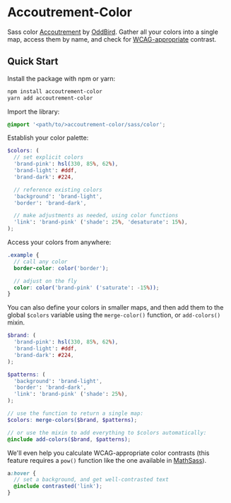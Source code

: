 Accoutrement-Color
==================

Sass color [Accoutrement][accoutrement]
by [OddBird][oddbird].
Gather all your colors into a single map,
access them by name,
and check for [WCAG-appropriate][wcag] contrast.

[accoutrement]: http://oddbird.net/open-source/accoutrement/
[oddbird]: http://oddbird.net/
[wcag]: http://www.w3.org/TR/2008/REC-WCAG20-20081211/#contrast-ratiodef


Quick Start
-----------

Install the package with npm or yarn:

```bash
npm install accoutrement-color
yarn add accoutrement-color
```

Import the library:

```scss
@import '<path/to/>accoutrement-color/sass/color';
```

Establish your color palette:

```scss
$colors: (
  // set explicit colors
  'brand-pink': hsl(330, 85%, 62%),
  'brand-light': #ddf,
  'brand-dark': #224,

  // reference existing colors
  'background': 'brand-light',
  'border': 'brand-dark',

  // make adjustments as needed, using color functions
  'link': 'brand-pink' ('shade': 25%, 'desaturate': 15%),
);
```

Access your colors from anywhere:

```scss
.example {
  // call any color
  border-color: color('border');

  // adjust on the fly
  color: color('brand-pink' ('saturate': -15%));
}
```

You can also define your colors in smaller maps,
and then add them to the global `$colors` variable
using the `merge-color()` function,
or `add-colors()` mixin.

```scss
$brand: (
  'brand-pink': hsl(330, 85%, 62%),
  'brand-light': #ddf,
  'brand-dark': #224,
);

$patterns: (
  'background': 'brand-light',
  'border': 'brand-dark',
  'link': 'brand-pink' ('shade': 25%),
);

// use the function to return a single map:
$colors: merge-colors($brand, $patterns);

// or use the mixin to add everything to $colors automatically:
@include add-colors($brand, $patterns);
```

We'll even help you calculate WCAG-appropriate color contrasts
(this feature requires a `pow()` function
like the one available in [MathSass][mathsass]).

```scss
a:hover {
  // set a background, and get well-contrasted text
  @include contrasted('link');
}
```

[mathsass]: https://github.com/terkel/mathsass
